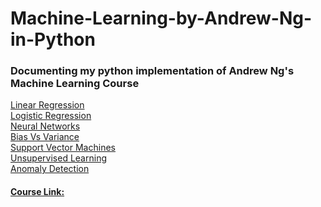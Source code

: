 # Machine-Learning-by-Andrew-Ng-in-Python
### Documenting my python implementation of Andrew Ng's Machine Learning Course

[Linear Regression](https://github.com/Benlau93/Machine-Learning-by-Andrew-Ng-in-Python/tree/master/LinearRegression) <br/>
[Logistic Regression](https://github.com/Benlau93/Machine-Learning-by-Andrew-Ng-in-Python/tree/master/LogisticRegression) <br/>
[Neural Networks](https://github.com/Benlau93/Machine-Learning-by-Andrew-Ng-in-Python/tree/master/NeuralNetworks) <br/>
[Bias Vs Variance](https://github.com/Benlau93/Machine-Learning-by-Andrew-Ng-in-Python/tree/master/Bias_Vs_Variance) <br/>
[Support Vector Machines](https://github.com/Benlau93/Machine-Learning-by-Andrew-Ng-in-Python/tree/master/SupportVectorMachines) <br/>
[Unsupervised Learning](https://github.com/Benlau93/Machine-Learning-by-Andrew-Ng-in-Python/tree/master/KmeansClustering_PCA) <br/>
[Anomaly Detection](https://github.com/Benlau93/Machine-Learning-by-Andrew-Ng-in-Python/tree/master/Anomaly%20Detection) <br/>

#### [Course Link:](https://www.coursera.org/learn/machine-learning)

